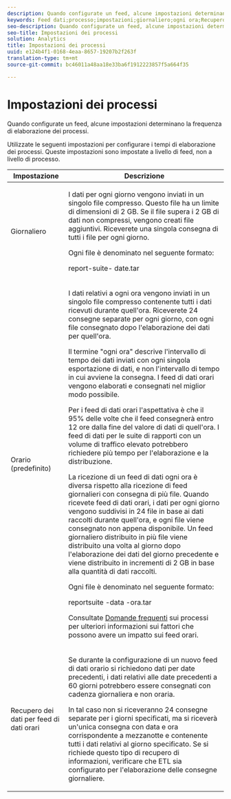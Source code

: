 ```yaml
---
description: Quando configurate un feed, alcune impostazioni determinano la frequenza di elaborazione dei processi.
keywords: Feed dati;processo;impostazioni;giornaliero;ogni ora;Recupero dati per feed di dati orari;backfill
seo-description: Quando configurate un feed, alcune impostazioni determinano la frequenza di elaborazione dei processi.
seo-title: Impostazioni dei processi
solution: Analytics
title: Impostazioni dei processi
uuid: e124b4f1-0168-4eaa-8657-19207b2f263f
translation-type: tm+mt
source-git-commit: bc46011a48aa18e33ba6f1912223857f5a664f35

---
```



# Impostazioni dei processi

Quando configurate un feed, alcune impostazioni determinano la frequenza di elaborazione dei processi.

Utilizzate le seguenti impostazioni per configurare i tempi di elaborazione dei processi. Queste impostazioni sono impostate a livello di feed, non a livello di processo.

<table id="table_2070F73212F245E98DADC6B5DFDB1C72"> 
 <thead> 
  <tr> 
   <th colname="col1" class="entry"> Impostazione </th> 
   <th colname="col2" class="entry"> Descrizione </th> 
  </tr> 
 </thead>
 <tbody> 
  <tr> 
   <td colname="col1"> Giornaliero </td> 
   <td colname="col2"> <p>I dati per ogni giorno vengono inviati in un singolo file compresso. Questo file ha un limite di dimensioni di 2 GB. Se il file supera i 2 GB di dati non compressi, vengono creati file aggiuntivi. Riceverete una singola consegna di tutti i file per ogni giorno. </p> <p>Ogni file è denominato nel seguente formato: </p> <p> <span class="filepath"> <span class="varname"> report-suite</span>-<span class="varname"> date</span>.tar</span> </p> </td> 
  </tr> 
  <tr> 
   <td colname="col1"> Orario (predefinito) </td> 
   <td colname="col2"> <p>I dati relativi a ogni ora vengono inviati in un singolo file compresso contenente tutti i dati ricevuti durante quell'ora. Riceverete 24 consegne separate per ogni giorno, con ogni file consegnato dopo l'elaborazione dei dati per quell'ora. </p> <p>Il termine "ogni ora" descrive l'intervallo di tempo dei dati inviati con ogni singola esportazione di dati, e non l'intervallo di tempo in cui avviene la consegna. I feed di dati orari vengono elaborati e consegnati nel miglior modo possibile. </p> <p>Per i feed di dati orari l'aspettativa è che il 95% delle volte che il feed consegnerà entro 12 ore dalla fine del valore di dati di quell'ora. I feed di dati per le suite di rapporti con un volume di traffico elevato potrebbero richiedere più tempo per l'elaborazione e la distribuzione. </p> <p>La ricezione di un feed di dati ogni ora è diversa rispetto alla ricezione di feed giornalieri con consegna di più file. Quando ricevete feed di dati orari, i dati per ogni giorno vengono suddivisi in 24 file in base ai dati raccolti durante quell'ora, e ogni file viene consegnato non appena disponibile. Un feed giornaliero distribuito in più file viene distribuito una volta al giorno dopo l'elaborazione dei dati del giorno precedente e viene distribuito in incrementi di 2 GB in base alla quantità di dati raccolti. </p> <p>Ogni file è denominato nel seguente formato: </p> <p> <span class="filepath"> reportsuite <span class="varname"> -</span>data<span class="varname"> -</span>ora<span class="varname"></span>.tar</span> </p> <p>Consultate <a href="/help/export/analytics-data-feed/c-df-contents/jobs-faq.md"  > Domande frequenti</a> sui processi per ulteriori informazioni sui fattori che possono avere un impatto sui feed orari. </p> </td> 
  </tr> 
  <tr> 
   <td colname="col1"> Recupero dei dati per feed di dati orari </td> 
   <td colname="col2"> <p>Se durante la configurazione di un nuovo feed di dati orario si richiedono dati per date precedenti, i dati relativi alle date precedenti a 60 giorni potrebbero essere consegnati con cadenza giornaliera e non oraria. </p> <p>In tal caso non si riceveranno 24 consegne separate per i giorni specificati, ma si riceverà un'unica consegna con data e ora corrispondente a mezzanotte e contenente tutti i dati relativi al giorno specificato. Se si richiede questo tipo di recupero di informazioni, verificare che ETL sia configurato per l'elaborazione delle consegne giornaliere. </p> </td> 
  </tr> 
 </tbody> 
</table>

